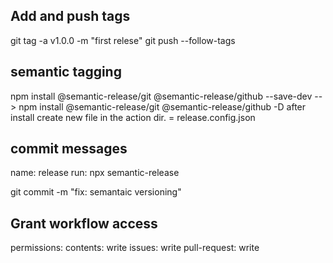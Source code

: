 ## Add and push tags
git tag -a v1.0.0 -m "first relese"
git push --follow-tags

## semantic tagging
npm install @semantic-release/git @semantic-release/github --save-dev
--> npm install @semantic-release/git @semantic-release/github -D 
after install create new file in the action dir. = release.config.json

## commit messages
 name: release
        run: npx semantic-release
        
git commit -m "fix: semantaic versioning"

## Grant workflow access 
permissions:
   contents: write
   issues: write
   pull-request: write


